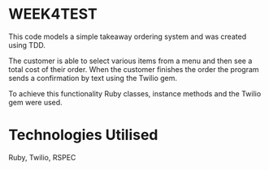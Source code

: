 WEEK4TEST
=========

This code models a simple takeaway ordering system and was created using TDD.  

The customer is able to select various items from a menu and then see a total cost of their order.  When the customer finishes the order the program sends a confirmation by text using the Twilio gem.  

To achieve this functionality Ruby classes, instance methods and the Twilio gem were used.  


Technologies Utilised
=====================

Ruby, Twilio, RSPEC
